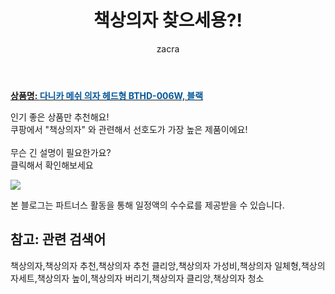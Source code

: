 ﻿---
layout: post
title:  "책상의자 찾으세용?!"
author: zacra
categories: [ 아이템 ]
tags: [책상의자,책상의자 추천,책상의자 추천 클리앙,책상의자 가성비,책상의자 일체형,책상의자세트,책상의자 높이,책상의자 버리기,책상의자 클리앙,책상의자 청소]
image: https://static.coupangcdn.com/image/retail/images/2020/04/07/9/6/678c13c1-dc01-4979-9bcc-de3ea4f73763.jpg 
description: "쿠팡에서 책상의자 관련 상품으로 가장 고객 선호도가 높은 제품이랍니다."
rating: 4.5
---

<a href="https://link.coupang.com/re/AFFSDP?lptag=AF8407795&pageKey=1447941805&itemId=2494438822&vendorItemId=70487632933&traceid=V0-153-21a5ca1ccb4946fb"><b>상품명: <font color='#01579B'>다니카 메쉬 의자 헤드형 BTHD-006W, 블랙</font></b></a>

인기 좋은 상품만 추천해요!<br/>
쿠팡에서 "책상의자" 와 관련해서 선호도가 가장 높은 제품이에요!<br/><br/>
무슨 긴 설명이 필요한가요?  
클릭해서 확인해보세요


<a href="https://link.coupang.com/re/AFFSDP?lptag=AF8407795&pageKey=1447941805&itemId=2494438822&vendorItemId=70487632933&traceid=V0-153-21a5ca1ccb4946fb"><img src="https://thumbnail6.coupangcdn.com/thumbnails/remote/q89/image/retail/images/2020/04/10/11/0/82e6722c-3420-4a40-9b1b-8e0182d52d81.jpg"></a> 

본 블로그는 파트너스 활동을 통해 일정액의 수수료를 제공받을 수 있습니다.

## 참고: 관련 검색어    
책상의자,책상의자 추천,책상의자 추천 클리앙,책상의자 가성비,책상의자 일체형,책상의자세트,책상의자 높이,책상의자 버리기,책상의자 클리앙,책상의자 청소